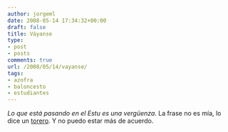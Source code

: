 ```yaml
---
author: jorgeml
date: 2008-05-14 17:34:32+00:00
draft: false
title: Váyanse
type: 
- post
- posts
comments: true
url: /2008/05/14/vayanse/
tags:
- azofra
- baloncesto
- estudiantes
---
```


_Lo que está pasando en el Estu es una vergüenza_. La frase no es mía, lo dice un [torero](http://www.marca.com/edicion/marca/baloncesto/acb/es/desarrollo/1123400.html). Y no puedo estar más de acuerdo.
